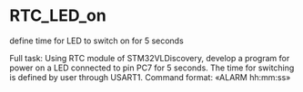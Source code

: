 # RTC_LED_on
define time for LED to switch on for 5 seconds

Full task:
Using RTC module of STM32VLDiscovery, develop a program for power on a LED connected to pin PC7 for 5 seconds. The time for switching is defined by user through USART1. Command format: «ALARM hh:mm:ss»

